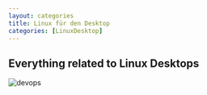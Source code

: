 ```yaml
---
layout: categories
title: Linux für den Desktop
categories: [LinuxDesktop]
---
```

## Everything related to Linux Desktops

![devops](../../img/linuxdesktop.webp)
